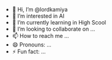 - 👋 Hi, I’m @lordkamiya
- 👀 I’m interested in AI
- 🌱 I’m currently learning in High Scool
- 💞️ I’m looking to collaborate on ...
- 📫 How to reach me ...
- 😄 Pronouns: ...
- ⚡ Fun fact: ...

<!---
lordkamiya/lordkamiya is a ✨ special ✨ repository because its `README.md` (this file) appears on your GitHub profile.
You can click the Preview link to take a look at your changes.
--->
